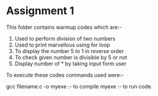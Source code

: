 # Assignment 1
 This folder contains warmup codes which are:- 
 1. Used to perform division of two numbers
 2. Used to print marvellous using for loop
 3. To display the number 5 to 1 in reverse order
 4. To check given number is divisible by 5 or not
 5. Display number of * by taking input form user 
 
 To execute these codes commands used were:- 
 
 gcc filename.c -o myexe :- to compile 
 myexe :- to run code.
